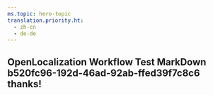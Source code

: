 ```yaml
---
ms.topic: hero-topic
translation.priority.ht: 
  - zh-cn
  - de-de
---
```

## OpenLocalization Workflow Test MarkDown b520fc96-192d-46ad-92ab-ffed39f7c8c6 thanks!
